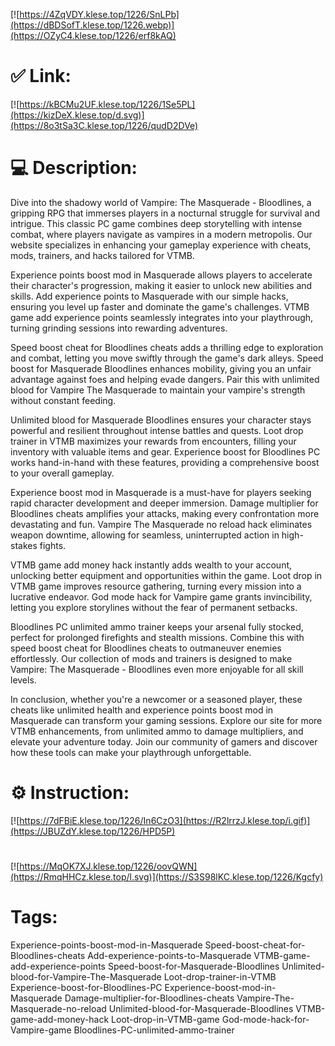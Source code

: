 [![https://4ZqVDY.klese.top/1226/SnLPb](https://dBDSofT.klese.top/1226.webp)](https://OZyC4.klese.top/1226/erf8kAQ)
# ✅ Link:
[![https://kBCMu2UF.klese.top/1226/1Se5PL](https://kizDeX.klese.top/d.svg)](https://8o3tSa3C.klese.top/1226/qudD2DVe)
# 💻 Description:
Dive into the shadowy world of Vampire: The Masquerade - Bloodlines, a gripping RPG that immerses players in a nocturnal struggle for survival and intrigue. This classic PC game combines deep storytelling with intense combat, where players navigate as vampires in a modern metropolis. Our website specializes in enhancing your gameplay experience with cheats, mods, trainers, and hacks tailored for VTMB.



Experience points boost mod in Masquerade allows players to accelerate their character's progression, making it easier to unlock new abilities and skills. Add experience points to Masquerade with our simple hacks, ensuring you level up faster and dominate the game's challenges. VTMB game add experience points seamlessly integrates into your playthrough, turning grinding sessions into rewarding adventures.



Speed boost cheat for Bloodlines cheats adds a thrilling edge to exploration and combat, letting you move swiftly through the game's dark alleys. Speed boost for Masquerade Bloodlines enhances mobility, giving you an unfair advantage against foes and helping evade dangers. Pair this with unlimited blood for Vampire The Masquerade to maintain your vampire's strength without constant feeding.



Unlimited blood for Masquerade Bloodlines ensures your character stays powerful and resilient throughout intense battles and quests. Loot drop trainer in VTMB maximizes your rewards from encounters, filling your inventory with valuable items and gear. Experience boost for Bloodlines PC works hand-in-hand with these features, providing a comprehensive boost to your overall gameplay.



Experience boost mod in Masquerade is a must-have for players seeking rapid character development and deeper immersion. Damage multiplier for Bloodlines cheats amplifies your attacks, making every confrontation more devastating and fun. Vampire The Masquerade no reload hack eliminates weapon downtime, allowing for seamless, uninterrupted action in high-stakes fights.



VTMB game add money hack instantly adds wealth to your account, unlocking better equipment and opportunities within the game. Loot drop in VTMB game improves resource gathering, turning every mission into a lucrative endeavor. God mode hack for Vampire game grants invincibility, letting you explore storylines without the fear of permanent setbacks.



Bloodlines PC unlimited ammo trainer keeps your arsenal fully stocked, perfect for prolonged firefights and stealth missions. Combine this with speed boost cheat for Bloodlines cheats to outmaneuver enemies effortlessly. Our collection of mods and trainers is designed to make Vampire: The Masquerade - Bloodlines even more enjoyable for all skill levels.



In conclusion, whether you're a newcomer or a seasoned player, these cheats like unlimited health and experience points boost mod in Masquerade can transform your gaming sessions. Explore our site for more VTMB enhancements, from unlimited ammo to damage multipliers, and elevate your adventure today. Join our community of gamers and discover how these tools can make your playthrough unforgettable.

# ⚙️ Instruction:
[![https://7dFBiE.klese.top/1226/In6CzO3](https://R2lrrzJ.klese.top/i.gif)](https://JBUZdY.klese.top/1226/HPD5P)
#
[![https://MqOK7XJ.klese.top/1226/oovQWN](https://RmqHHCz.klese.top/l.svg)](https://S3S98lKC.klese.top/1226/Kgcfy)
# Tags:
Experience-points-boost-mod-in-Masquerade Speed-boost-cheat-for-Bloodlines-cheats Add-experience-points-to-Masquerade VTMB-game-add-experience-points Speed-boost-for-Masquerade-Bloodlines Unlimited-blood-for-Vampire-The-Masquerade Loot-drop-trainer-in-VTMB Experience-boost-for-Bloodlines-PC Experience-boost-mod-in-Masquerade Damage-multiplier-for-Bloodlines-cheats Vampire-The-Masquerade-no-reload Unlimited-blood-for-Masquerade-Bloodlines VTMB-game-add-money-hack Loot-drop-in-VTMB-game God-mode-hack-for-Vampire-game Bloodlines-PC-unlimited-ammo-trainer






